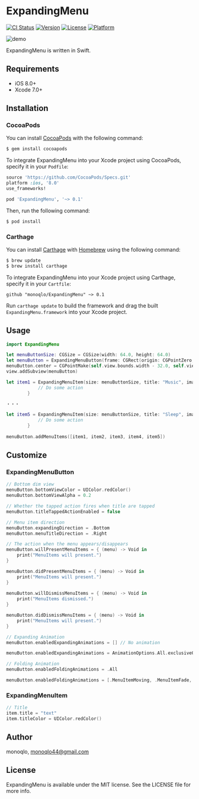 # ExpandingMenu

[![CI Status](http://img.shields.io/travis/monoqlo/ExpandingMenu.svg?style=flat)](https://travis-ci.org/monoqlo/ExpandingMenu)
[![Version](https://img.shields.io/cocoapods/v/ExpandingMenu.svg?style=flat)](http://cocoapods.org/pods/ExpandingMenu)
[![License](https://img.shields.io/cocoapods/l/ExpandingMenu.svg?style=flat)](http://cocoapods.org/pods/ExpandingMenu)
[![Platform](https://img.shields.io/cocoapods/p/ExpandingMenu.svg?style=flat)](http://cocoapods.org/pods/ExpandingMenu)

![demo](https://github.com/monoqlo/ExpandingMenu/blob/master/imgs/demo.gif)

ExpandingMenu is written in Swift.

## Requirements

- iOS 8.0+
- Xcode 7.0+

## Installation

### CocoaPods

You can install [CocoaPods](http://cocoapods.org) with the following command:

```bash
$ gem install cocoapods
```

To integrate ExpandingMenu into your Xcode project using CocoaPods, specify it in your `Podfile`:

```ruby
source 'https://github.com/CocoaPods/Specs.git'
platform :ios, '8.0'
use_frameworks!

pod 'ExpandingMenu', '~> 0.1'
```

Then, run the following command:

```bash
$ pod install
```

### Carthage

You can install [Carthage](https://github.com/Carthage/Carthage) with [Homebrew](http://brew.sh/) using the following command:

```bash
$ brew update
$ brew install carthage
```

To integrate ExpandingMenu into your Xcode project using Carthage, specify it in your `Cartfile`:

```ogdl
github "monoqlo/ExpandingMenu" ~> 0.1
```

Run `carthage update` to build the framework and drag the built `ExpandingMenu.framework` into your Xcode project.

## Usage

```swift
import ExpandingMenu

let menuButtonSize: CGSize = CGSize(width: 64.0, height: 64.0)
let menuButton = ExpandingMenuButton(frame: CGRect(origin: CGPointZero, size: menuButtonSize), centerImage: UIImage(named: "chooser-button-tab")!, centerHighlightedImage: UIImage(named: "chooser-button-tab-highlighted")!)
menuButton.center = CGPointMake(self.view.bounds.width - 32.0, self.view.bounds.height - 72.0)
view.addSubview(menuButton)

let item1 = ExpandingMenuItem(size: menuButtonSize, title: "Music", image: UIImage(named: "chooser-moment-icon-music")!, highlightedImage: UIImage(named: "chooser-moment-icon-music-highlighted")!, backgroundImage: UIImage(named: "chooser-moment-button"), backgroundHighlightedImage: UIImage(named: "chooser-moment-button-highlighted")) { () -> Void in
            // Do some action
        }

・・・

let item5 = ExpandingMenuItem(size: menuButtonSize, title: "Sleep", image: UIImage(named: "chooser-moment-icon-sleep")!, highlightedImage: UIImage(named: "chooser-moment-icon-sleep-highlighted")!, backgroundImage: UIImage(named: "chooser-moment-button"), backgroundHighlightedImage: UIImage(named: "chooser-moment-button-highlighted")) { () -> Void in
            // Do some action
        }
        
menuButton.addMenuItems([item1, item2, item3, item4, item5])
```

## Customize

### ExpandingMenuButton

```swift
// Bottom dim view
menuButton.bottomViewColor = UIColor.redColor()
menuButton.bottomViewAlpha = 0.2

// Whether the tapped action fires when title are tapped
menuButton.titleTappedActionEnabled = false

// Menu item direction
menuButton.expandingDirection = .Bottom
menuButton.menuTitleDirection = .Right

// The action when the menu appears/disappears
menuButton.willPresentMenuItems = { (menu) -> Void in
    print("MenuItems will present.")
}

menuButton.didPresentMenuItems = { (menu) -> Void in
    print("MenuItems will present.")
}
        
menuButton.willDismissMenuItems = { (menu) -> Void in
    print("MenuItems dismissed.")
}

menuButton.didDismissMenuItems = { (menu) -> Void in
    print("MenuItems will present.")
}

// Expanding Animation
menuButton.enabledExpandingAnimations = [] // No animation

menuButton.enabledExpandingAnimations = AnimationOptions.All.exclusiveOr(.MenuItemRotation)

// Folding Animation
menuButton.enabledFoldingAnimations = .All

menuButton.enabledFoldingAnimations = [.MenuItemMoving, .MenuItemFade, .MenuButtonRotation]
```


### ExpandingMenuItem

```swift
// Title
item.title = "text"
item.titleColor = UIColor.redColor()
```

## Author

monoqlo, monoqlo44@gmail.com

## License

ExpandingMenu is available under the MIT license. See the LICENSE file for more info.

